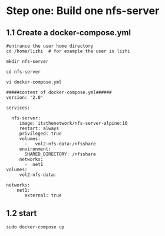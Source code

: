 # Step one: Build one nfs-server

## 1.1 Create a docker-compose.yml

```
#entrance the user home directory
cd /home/lizhi  # for example the user is lizhi

mkdir nfs-server

cd nfs-server

vi docker-compose.yml

#####content of docker-compose.yml######
version: '2.0'

services:

  nfs-server:
     image: itsthenetwork/nfs-server-alpine:10
     restart: always
     privileged: true
     volumes:
       -   vol2-nfs-data:/nfsshare
     environment:
       SHARED_DIRECTORY: /nfsshare
     networks:
       -  net1
volumes:
     vol2-nfs-data:

networks:
    net1:
       external: true
```

## 1.2 start 

```
sudo docker-compose up

```
